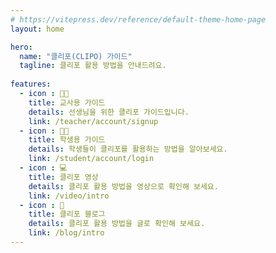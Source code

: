 ```yaml
---
# https://vitepress.dev/reference/default-theme-home-page
layout: home

hero:
  name: "클리포(CLIPO) 가이드"
  tagline: 클리포 활용 방법을 안내드려요.
  
features:
  - icon : 🧑‍🏫
    title: 교사용 가이드
    details: 선생님을 위한 클리포 가이드입니다.
    link: /teacher/account/signup
  - icon : 🧑‍🎓
    title: 학생용 가이드
    details: 학생들이 클리포를 활용하는 방법을 알아보세요.
    link: /student/account/login
  - icon : 💻
    title: 클리포 영상
    details: 클리포 활용 방법을 영상으로 확인해 보세요.
    link: /video/intro
  - icon : 📝
    title: 클리포 블로그
    details: 클리포 활용 방법을 글로 확인해 보세요.
    link: /blog/intro
---
```


